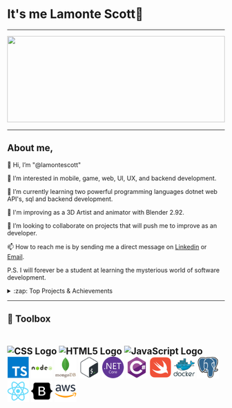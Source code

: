 
# It's me Lamonte Scott👋
---
<img src="https://media.giphy.com/media/4rZA5D22301iMgrUNd/giphy.gif" width="100%" height="200" />
                                                       
<!--Allow Me to Introduce Myself -->


---
<!--Bio-->
## About me, 
<p>👋 Hi, I’m "@lamontescott"</p>
<p>👀 I’m interested in mobile, game, web, UI, UX, and backend development.</p>
<p>🌱 I’m currently learning two powerful programming languages dotnet web API's, sql and backend development.</p>
<p>🎨 I'm improving as a 3D Artist and animator with Blender 2.92.</p>
<p>💞️ I’m looking to collaborate on projects that will push me to improve as an developer.</p>
<p>📫 How to reach me is by sending me a direct message on <a href="https://linkedin.com/in/lamontescott" target="_blank">Linkedin</a> or <a href="mailto:lamonte.inboxes@gmail.com" target="_blank">Email</a>.</p>
<p>P.S. I will forever be a student at learning the mysterious world of software development.</p>

 <!--Github Stats-->

<details>
    <summary>:zap: Top Projects & Achievements </summary> <br />
    &nbsp; &nbsp; Website - <a href="https://www.lamontescott.com" target="_blank">lamontescott.com</a> <br />
    &nbsp; &nbsp; Website - <a href="https://www.eagleeyry.com" target="_blank">eagleeyry.com</a>
</details>
         

         
         
---
<!--Toolbox-->
🧰 Toolbox
 <br>
 <br>
 <br>
<img src="https://cdn.worldvectorlogo.com/logos/css-3.svg" alt="CSS Logo" width="50" height="40">
<img src="https://cdn.worldvectorlogo.com/logos/html-1.svg" alt="HTML5 Logo" width="50" height="40"> 
<img src="https://user-images.githubusercontent.com/63941608/126529691-5761ecf0-ce7e-4aa3-b6b5-4965069055e4.png" alt="JavaScript Logo" width="50" height="50"> 
<img src="https://github.com/devicons/devicon/blob/master/icons/typescript/typescript-plain.svg" alt="Typescript Logo" width="50" height="50">
<img src="https://github.com/devicons/devicon/blob/master/icons/nodejs/nodejs-original-wordmark.svg" alt="Node.js Logo" width="50" height="50">
<img src="https://github.com/devicons/devicon/blob/master/icons/mongodb/mongodb-original-wordmark.svg" alt="MongoDB Logo" width="50" height="50">
<img src="https://github.com/devicons/devicon/blob/master/icons/bash/bash-original.svg" alt="Bash Logo" width="50" height="50">
<img src="https://github.com/devicons/devicon/blob/master/icons/dotnetcore/dotnetcore-original.svg" alt="Dot Net Core Logo" width="50" height="50">
<img src="https://github.com/devicons/devicon/blob/master/icons/csharp/csharp-original.svg" alt="cSharp Logo" width="50" height="50">
<img src="https://github.com/devicons/devicon/blob/master/icons/swift/swift-original.svg" alt="Swift Logo" width="50" height="50">
<img src="https://github.com/devicons/devicon/blob/master/icons/docker/docker-original-wordmark.svg" alt="Docker Logo" width="50" height="50">
<img src="https://github.com/devicons/devicon/blob/master/icons/postgresql/postgresql-original.svg" alt="Postresql Logo" width="50" height="50">
<img src="https://github.com/devicons/devicon/blob/master/icons/react/react-original.svg" alt="React Logo" width="50" height="50">
<img src="https://github.com/devicons/devicon/blob/master/icons/bootstrap/bootstrap-plain.svg" alt="Bootstrap Logo" width="50" height="50">
<img src="https://github.com/devicons/devicon/blob/master/icons/amazonwebservices/amazonwebservices-original-wordmark.svg" alt="AWS Logo" width="50" height="50">
---

